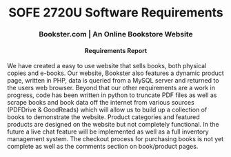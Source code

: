 <h1 align="center">SOFE 2720U Software Requirements</h1>
<h3 align="center">Bookster.com | An Online Bookstore Website</h3>
<h4 align="center">Requirements Report</h4>

<p>We have created a easy to use website that sells books, both physical copies and e-books. Our website, Bookster also features a dynamic product page, written in PHP, data is queried from a MySQL server and returned to the users web browser. Beyond that our other requirements are a work in progress, code has been written in python to truncate PDF files as well as scrape books and book data off the internet from various sources (PDFDrive & GoodReads) which will allow us to build up a collection of books to demonstrate the website. Product categories and featured products are designed on the website but not completely functional. In the future a live chat feature will be implemented as well as a full inventory management system. The checkout process for purchasing books is not yet complete as well as the comments section on book/product pages.</p>


